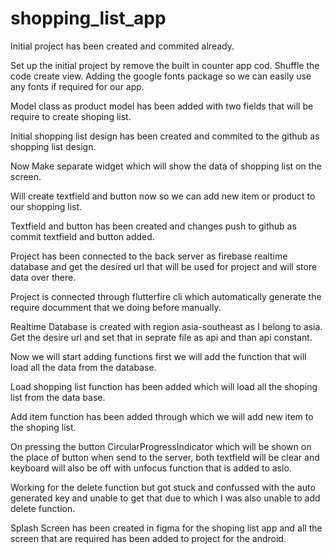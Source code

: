 # shopping_list_app

Initial project has been created and commited already.

Set up the initial project by remove the built in counter app cod.
Shuffle the code create view.
Adding the google fonts package so we can easily use any fonts if required for our app.

Model class as product model has been added with two fields that will be require to create shoping list.

Initial shopping list design has been created and commited to the github as shopping list design.

Now Make separate widget which will show the data of shopping list on the screen.

Will create textfield and button now so we can add new item or product to our shopping list.

Textfield and button has been created and changes push to github as commit textfield and button added.

Project has been connected to the back server as firebase realtime database and get the desired url that will be used for project and will store data over there.

Project is connected through flutterfire cli which automatically generate the require documment that we doing before manually.

Realtime Database is created with region asia-southeast as I belong to asia. Get the desire url and set that in seprate file as api and than api constant.

Now we will start adding functions first we will add the function that will load all the data from the database.

Load shopping list function has been added which will load all the shoping list from the data base.

Add item function has been added through which we will add new item to the shoping list.

On pressing the button CircularProgressIndicator which will be shown on the place of button when send to the server, both textfield will be clear and keyboard will also be off with unfocus function that is added to aslo.

Working for the delete function but got stuck and confussed with the auto generated key and unable to get that due to which I was also unable to add delete function.

Splash Screen has been created in figma for the shoping list app and all the screen that are required has been added to project for the android.
